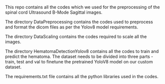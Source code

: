 This repo contains all the codes which we used for the preprocessing of the spinal cord Ultrasound B-Mode Sagittal images. 

The directory DataPreprocessing contains the codes used to preprocess and format the dicom files as per the Yolov8 model requirements.

The directory DataScaling contains the codes required to scale all the images. 

The directory HematomaDetectionYolov8 contains all the codes to train and predict the hematoma. The dataset needs to be divided into three parts - train, test and val to finetune the pretrained YoloV8 model on our custom dataset.

The requirements.txt file contains all the python libraries used in the codes.